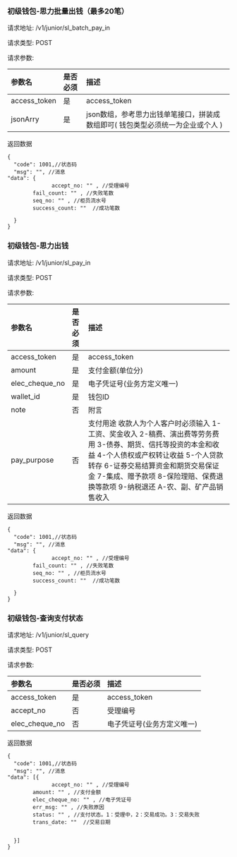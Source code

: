 ###  初级钱包-思力批量出钱（最多20笔）

请求地址: /v1/junior/sl_batch_pay_in

请求类型: POST

请求参数:

| 参数名 | 是否必须 | 描述 |
|:-- |:-- |:--   |
|access_token|是|access_token|
|jsonArry|是|json数组，参考思力出钱单笔接口，拼装成数组即可( 钱包类型必须统一为企业或个人 )|


返回数据
```
{
  "code": 1001,//状态码
  "msg": "", //消息
"data": {
              accept_no: "" , //受理编号
        fail_count: "" , //失败笔数
        seq_no: "" , //柜员流水号
        success_count: ""  //成功笔数

  }
}
```

###  初级钱包-思力出钱

请求地址: /v1/junior/sl_pay_in

请求类型: POST

请求参数:

| 参数名 | 是否必须 | 描述 |
|:-- |:-- |:--   |
|access_token|是|access_token|
|amount|是|支付金额(单位分)|
|elec_cheque_no|是|电子凭证号(业务方定义唯一)|
|wallet_id|是|钱包ID|
|note|否|附言|
|pay_purpose|否|支付用途 收款人为个人客户时必须输入 1-工资、奖金收入 2-稿费、演出费等劳务费用 3-债券、期货、信托等投资的本金和收益 4-个人债权或产权转让收益 5-个人贷款转存 6-证券交易结算资金和期货交易保证金 7-集成、赠予款项 8-保险理赔、保费退换等款项 9-纳税退还 A-农、副、矿产品销售收入|


返回数据
```
{
  "code": 1001,//状态码
  "msg": "", //消息
"data": {
              accept_no: "" , //受理编号
        fail_count: "" , //失败笔数
        seq_no: "" , //柜员流水号
        success_count: ""  //成功笔数

  }
}
```

###  初级钱包-查询支付状态

请求地址: /v1/junior/sl_query

请求类型: POST

请求参数:

| 参数名 | 是否必须 | 描述 |
|:-- |:-- |:--   |
|access_token|是|access_token|
|accept_no|否|受理编号|
|elec_cheque_no|否|电子凭证号(业务方定义唯一)|


返回数据
```
{
  "code": 1001,//状态码
  "msg": "", //消息
"data": [{
              accept_no: "" , //受理编号
        amount: "" , //支付金额
        elec_cheque_no: "" , //电子凭证号
        err_msg: "" , //失败原因
        status: "" , //支付状态。1：受理中，2：交易成功。3：交易失败
        trans_date: ""  //交易日期

      
  }]
}
```

